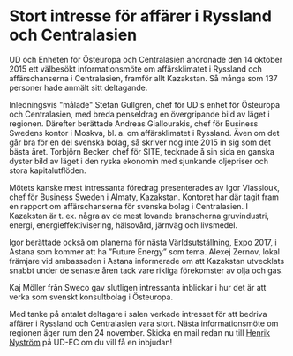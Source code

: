 # Stort intresse för affärer i Ryssland och Centralasien

UD och Enheten för Östeuropa och Centralasien anordnade den 14 oktober 2015 ett välbesökt informationsmöte om affärsklimatet i Ryssland och affärschanserna i Centralasien, framför allt Kazakstan. Så många som 137 personer hade anmält sitt deltagande.

Inledningsvis "målade" Stefan Gullgren, chef för UD:s enhet för Östeuropa och Centralasien, med breda penseldrag en övergripande bild av läget i regionen. Därefter berättade Andreas Giallourakis, chef för Business Swedens kontor i Moskva, bl. a. om affärsklimatet i Ryssland. Även om det går bra för en del svenska bolag, så skriver nog inte 2015 in sig som det bästa året. Torbjörn Becker, chef för SITE, tecknade å sin sida en ganska dyster bild av läget i den ryska ekonomin med sjunkande oljepriser och stora kapitalutflöden.

Mötets kanske mest intressanta föredrag presenterades av Igor Vlassiouk, chef för Business Sweden i Almaty, Kazakstan. Kontoret har där tagit fram en rapport om affärschanserna för svenska bolag i Centralasien. I Kazakstan är t. ex. några av de mest lovande branscherna gruvindustri, energi, energieffektivisering, hälsovård, järnväg och livsmedel.

Igor berättade också om planerna för nästa Världsutställning, Expo 2017, i Astana som kommer att ha ”Future Energy” som tema. Alexej Zernov, lokal främjare vid ambassaden i Astana informerade om att Kazakstan utvecklats snabbt under de senaste åren tack vare rikliga förekomster av olja och gas.

Kaj Möller från Sweco gav slutligen intressanta inblickar i hur det är att verka som svenskt konsultbolag i Östeuropa.

Med tanke på antalet deltagare i salen verkade intresset för att bedriva affärer i Ryssland och Centralasien vara stort. Nästa informationsmöte om regionen äger rum den 24 november. Skicka en mail redan nu till [Henrik Nyström](mailto:henrik.nystrom@gov.se "Henrik Nyström") på UD-EC om du vill få en inbjudan!
